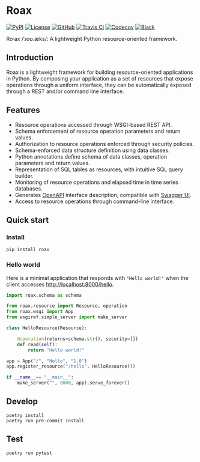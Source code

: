# Roax

[![PyPI](https://badge.fury.io/py/roax.svg)](https://badge.fury.io/py/roax)
[![License](https://img.shields.io/github/license/roax/roax.svg)](https://github.com/roax/roax/blob/master/LICENSE)
[![GitHub](https://img.shields.io/badge/github-master-blue.svg)](https://github.com/roax/roax/)
[![Travis CI](https://travis-ci.org/roax/roax.svg?branch=master)](https://travis-ci.org/roax/roax)
[![Codecov](https://codecov.io/gh/roax/roax/branch/master/graph/badge.svg)](https://codecov.io/gh/roax/roax)
[![Black](https://img.shields.io/badge/code%20style-black-black.svg)](https://github.com/psf/black)

Ro·ax /ˈɹoʊ.æks/: A lightweight Python resource-oriented framework. 

## Introduction

Roax is a lightweight framework for building resource-oriented applications in Python.
By composing your application as a set of resources that expose operations through a uniform
interface, they can be automatically exposed through a REST and/or command line interface.

## Features

* Resource operations accessed through WSGI-based REST API.
* Schema enforcement of resource operation parameters and return values.
* Authorization to resource operations enforced through security policies.
* Schema-enforced data structure definition using data classes. 
* Python annotations define schema of data classes, operation parameters and return values. 
* Representation of SQL tables as resources, with intuitive SQL query builder.
* Monitoring of resource operations and elapsed time in time series databases.
* Generates [OpenAPI](https://www.openapis.org/) interface description, compatible with [Swagger UI](https://swagger.io/tools/swagger-ui/).
* Access to resource operations through command-line interface.

## Quick start

### Install

```
pip install roax
```

### Hello world

Here is a minimal application that responds with `"Hello world!"` when the
client accesses [http://localhost:8000/hello](http://localhost:8000/hello).

```python
import roax.schema as schema

from roax.resource import Resource, operation
from roax.wsgi import App
from wsgiref.simple_server import make_server

class HelloResource(Resource):

    @operation(returns=schema.str(), security=[])
    def read(self):
        return "Hello world!"

app = App("/", "Hello", "1.0")
app.register_resource("/hello", HelloResource())

if __name__== "__main__":
    make_server("", 8000, app).serve_forever()
```

## Develop

```
poetry install
poetry run pre-commit install
```

## Test

```
poetry run pytest
```
